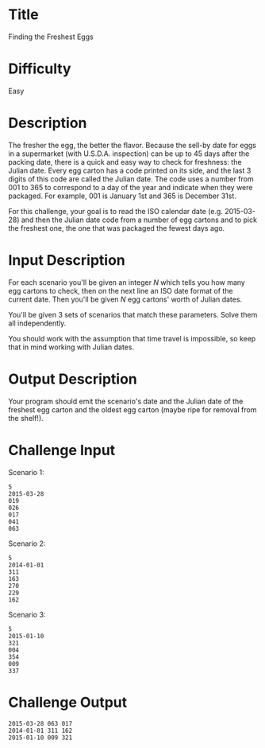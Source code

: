 # Title

Finding the Freshest Eggs

# Difficulty

Easy

# Description

The fresher the egg, the better the flavor. Because the sell-by date for eggs in a supermarket (with U.S.D.A. inspection) can be up to 45 days after the packing date, there is a quick and easy way to check for freshness: the Julian date. Every egg carton has a code printed on its side, and the last 3 digits of this code are called the Julian date. The code uses a number from 001 to 365 to correspond to a day of the year and indicate when they were packaged. For example, 001 is January 1st and 365 is December 31st.

For this challenge, your goal is to read the ISO calendar date (e.g. 2015-03-28) and then the Julian date code from a number of egg cartons and to pick the freshest one, the one that was packaged the fewest days ago. 

# Input Description

For each scenario you'll be given an integer *N* which tells you how many egg cartons to check, then on the next line an ISO date format of the current date. Then you'll be given *N* egg cartons' worth of Julian dates.

You'll be given 3 sets of scenarios that match these parameters. Solve them all independently. 

You should work with the assumption that time travel is impossible, so keep that in mind working with Julian dates. 

# Output Description

Your program should emit the scenario's date and the Julian date of the freshest egg carton and the oldest egg carton (maybe ripe for removal from the shelf!). 

# Challenge Input

Scenario 1:

	5
	2015-03-28
	019 
	026 
	017 
	041 
	063 

Scenario 2:

	5 
	2014-01-01
	311 
	163 
	270 
	229 
	162 

Scenario 3:

	5
	2015-01-10
	321 
	004
	354
	009 
	337 

# Challenge Output

	2015-03-28 063 017
	2014-01-01 311 162
	2015-01-10 009 321
	

